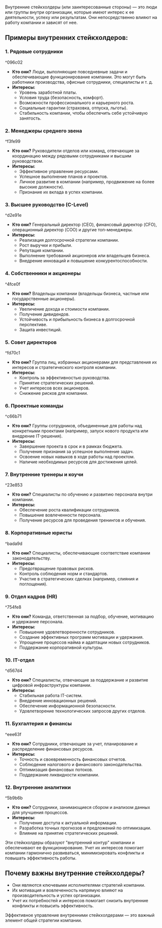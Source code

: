 Внутренние стейкхолдеры (или заинтересованные стороны) — это люди или группы внутри организации, которые имеют интерес к ее деятельности, успеху или результатам. Они непосредственно влияют на работу компании и зависят от нее.

## Примеры внутренних стейкхолдеров:

### 1. **Рядовые сотрудники**

^096c02

- **Кто они?** Люди, выполняющие повседневные задачи и обеспечивающие функционирование компании. Это могут быть работники производства, офисные сотрудники, специалисты и т. д.
- **Интересы:**
    - Уровень заработной платы.
    - Условия труда (безопасность, комфорт).
    - Возможности профессионального и карьерного роста.
    - Социальные гарантии (страховка, отпуска, льготы).
    - Стабильность компании, чтобы обеспечить себе устойчивую занятость.

### 2. **Менеджеры среднего звена**

^f3fe99

- **Кто они?** Руководители отделов или команд, отвечающие за координацию между рядовыми сотрудниками и высшим руководством.
- **Интересы:**
    - Эффективное управление ресурсами.
    - Успешное выполнение планов и проектов.
    - Личное развитие в компании (например, продвижение на более высокие должности).
    - Признание их вклада в успех компании.

### 3. **Высшее руководство (C-Level)**

^d2e91e

- **Кто они?** Генеральный директор (CEO), финансовый директор (CFO), операционный директор (COO) и другие топ-менеджеры.
- **Интересы:**
    - Реализация долгосрочной стратегии компании.
    - Рост выручки и прибыли.
    - Репутация компании.
    - Выполнение требований акционеров или владельцев бизнеса.
    - Внедрение инноваций и повышение конкурентоспособности.

### 4. **Собственники и акционеры**

^4fce0f

- **Кто они?** Владельцы компании (владельцы бизнеса, частные или государственные акционеры).
- **Интересы:**
    - Увеличение дохода и стоимости компании.
    - Получение дивидендов.
    - Устойчивость и прибыльность бизнеса в долгосрочной перспективе.
    - Защита инвестиций.

### 5. **Совет директоров**

^fd70c1

- **Кто они?** Группа лиц, избранных акционерами для представления их интересов и стратегического контроля компании.
- **Интересы:**
    - Контроль за эффективностью руководства.
    - Принятие стратегических решений.
    - Учет интересов всех акционеров.
    - Снижение рисков для компании.

### 6. **Проектные команды**

^c66b71

- **Кто они?** Группы сотрудников, объединенные для работы над конкретными проектами (например, запуск нового продукта или внедрение IT-решения).
- **Интересы:**
    - Завершение проекта в срок и в рамках бюджета.
    - Получение признания за успешное выполнение задач.
    - Освоение новых навыков в ходе работы над проектом.
    - Наличие необходимых ресурсов для достижения целей.

### 7. **Внутренние тренеры и коучи**

^23e853

- **Кто они?** Специалисты по обучению и развитию персонала внутри компании.
- **Интересы:**
    - Обеспечение роста квалификации сотрудников.
    - Повышение вовлеченности персонала.
    - Получение ресурсов для проведения тренингов и обучения.

### 8. **Корпоративные юристы**

^bada9d

- **Кто они?** Специалисты, обеспечивающие соответствие компании законодательству.
- **Интересы:**
    - Предотвращение правовых рисков.
    - Контроль соблюдения норм и стандартов.
    - Участие в стратегических сделках (например, слияния и поглощения).

### 9. **Отдел кадров (HR)**

^754fe8

- **Кто они?** Команда, ответственная за подбор, обучение, мотивацию и удержание персонала.
- **Интересы:**
    - Повышение удовлетворенности сотрудников.
    - Создание эффективных программ мотивации и удержания.
    - Упрощение процессов найма и адаптации новых сотрудников.
    - Поддержание корпоративной культуры.

### 10. **IT-отдел**

^d567d4

- **Кто они?** Специалисты, отвечающие за поддержание и развитие цифровой инфраструктуры компании.
- **Интересы:**
    - Стабильная работа IT-систем.
    - Внедрение инновационных решений.
    - Обеспечение информационной безопасности.
    - Удовлетворение технологических запросов других отделов.

### 11. **Бухгалтерия и финансы**

^eee63f

- **Кто они?** Сотрудники, отвечающие за учет, планирование и распределение финансовых ресурсов.
- **Интересы:**
    - Точность и своевременность финансовых отчетов.
    - Соблюдение налогового и финансового законодательства.
    - Оптимизация финансовых потоков.
    - Поддержание ликвидности компании.

### 12. **Внутренние аналитики**

^5b9b6b

- **Кто они?** Сотрудники, занимающиеся сбором и анализом данных для улучшения процессов.
- **Интересы:**
    - Получение доступа к актуальной информации.
    - Разработка точных прогнозов и предложений по оптимизации.
    - Влияние на принятие стратегических решений.


Эти стейкхолдеры образуют "внутренний контур" компании и обеспечивают ее функционирование. Учет их интересов помогает компании гармонично развиваться, минимизировать конфликты и повышать эффективность работы.




## Почему важны внутренние стейкхолдеры?

- Они являются ключевыми исполнителями стратегий компании.
- Их мотивация и вовлеченность напрямую влияют на производительность и успех организации.
- Учет их потребностей и интересов помогает снизить внутренние конфликты и повысить эффективность.

Эффективное управление внутренними стейкхолдерами — это важный элемент общей стратегии компании.